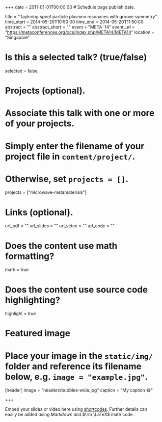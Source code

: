+++
date = 2011-01-01T00:00:00  # Schedule page publish date.

title = "Tayloring spoof particle plasmon resonaces with groove symmetry"
time_start = 2014-05-20T10:50:00
time_end = 2014-05-20T11:50:00
abstract = ""
abstract_short = ""
event = "META '14"
event_url = "https://metaconferences.org/ocs/index.php/META14/META14"
location = "Singapore"

# Is this a selected talk? (true/false)
selected = false

# Projects (optional).
#   Associate this talk with one or more of your projects.
#   Simply enter the filename of your project file in `content/project/`.
#   Otherwise, set `projects = []`.
projects = ["microwave-metamaterials"]

# Links (optional).
url_pdf = ""
url_slides = ""
url_video = ""
url_code = ""

# Does the content use math formatting?
math = true

# Does the content use source code highlighting?
highlight = true

# Featured image
# Place your image in the `static/img/` folder and reference its filename below, e.g. `image = "example.jpg"`.
[header]
image = "headers/bubbles-wide.jpg"
caption = "My caption :smile:"

+++

Embed your slides or video here using [shortcodes](https://sourcethemes.com/academic/post/writing-markdown-latex/). Further details can easily be added using *Markdown* and $\rm \LaTeX$ math code.
